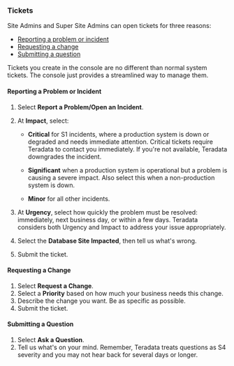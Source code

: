 ### Tickets

Site Admins and Super Site Admins can open tickets for three reasons: 

- [Reporting a problem or incident](#report-a-problem-or-incident) 
- [Requesting a change](#request-a-change)
- [Submitting a question](#ask-a-question)

Tickets you create in the console are no different than normal system tickets. The console just provides a streamlined way to manage them.

#### Reporting a Problem or Incident

1. Select **Report a Problem/Open an Incident**.
1. At **Impact**, select:

     - **Critical** for S1 incidents, where a production system is down or degraded and needs immediate attention. Critical tickets require Teradata to contact you immediately. If you're not available, Teradata downgrades the incident.
      
     - **Significant** when a production system is operational but a problem is causing a severe impact. Also select this when a non-production system is down.
     - **Minor** for all other incidents. 
1. At **Urgency**, select how quickly the problem must be resolved: immediately, next business day, or within a few days. Teradata considers both Urgency and Impact to address your issue appropriately.  
1. Select the **Database Site Impacted**, then tell us what's wrong. 
1. Submit the ticket. 

#### Requesting a Change

1. Select **Request a Change**.
1. Select a **Priority** based on how much your business needs this change.
1. Describe the change you want. Be as specific as possible.
1. Submit the ticket.

#### Submitting a Question

1. Select **Ask a Question**.
1. Tell us what's on your mind. Remember, Teradata treats questions as S4 severity and you may not hear back for several days or longer.

